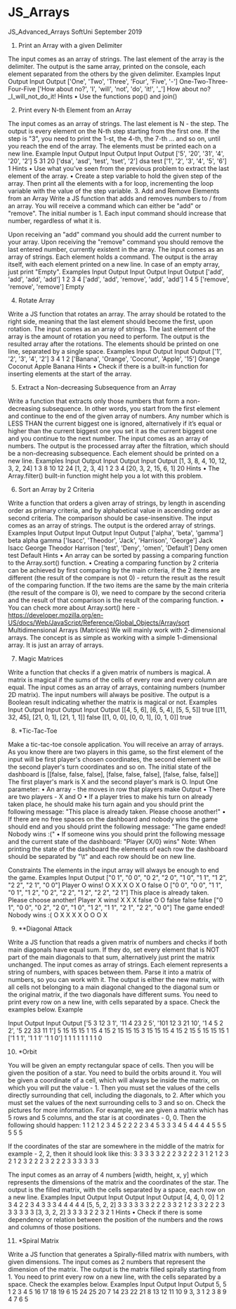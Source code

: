 # JS_Arrays
JS_Advanced_Arrays SoftUni September 2019


1.	Print an Array with a given Delimiter

The input comes as an array of strings. The last element of the array is the delimiter.
The output is the same array, printed on the console, each element separated from the others by the given delimiter.
Examples
Input	Output		Input	Output
['One', 
'Two', 
'Three', 
'Four', 
'Five', 
'-']	One-Two-Three-Four-Five		['How about no?', 
'I',
'will', 
'not', 
'do', 
'it!', 
'_']	How about no?_I_will_not_do_it!
Hints
•	Use the functions pop() and join()

2.	Print every N-th Element from an Array 

The input comes as an array of strings. The last element is N - the step.
The output is every element on the N-th step starting from the first one. If the step is "3", you need to print the 1-st, the 4-th, the 7-th … and so on, until you reach the end of the array. The elements must be printed each on a new line.
Example
Input	Output		Input	Output		Input	Output
['5', 
'20', 
'31', 
'4', 
'20', 
'2']	5
31
20		['dsa',
'asd', 
'test', 
'tset', 
'2']
	dsa
test		['1', 
'2',
'3', 
'4', 
'5', 
'6']	1
Hints
•	Use what you’ve seen from the previous problem to extract the last element of the array.
•	Create a step variable to hold the given step of the array. Then print all the elements with a for loop, incrementing the loop variable with the value of the step variable.
3.	Add and Remove Elements from an Array
Write a JS function that adds and removes numbers to / from an array. You will receive a command which can either be "add" or "remove". 
The initial number is 1. Each input command should increase that number, regardless of what it is.

Upon receiving an "add" command you should add the current number to your array. 
Upon receiving the "remove" command you should remove the last entered number, currently existent in the array.
The input comes as an array of strings. Each element holds a command. 
The output is the array itself, with each element printed on a new line. In case of an empty array, just print "Empty".
Examples
Input	Output		Input	Output		Input	Output
['add', 
'add', 
'add', 
'add']
	1
2
3
4		['add', 
'add', 
'remove', 
'add', 
'add']	1
4
5		['remove', 
'remove', 
'remove']	Empty

4.	Rotate Array

Write a JS function that rotates an array. The array should be rotated to the right side, meaning that the last element should become the first, upon rotation. 
The input comes as an array of strings. The last element of the array is the amount of rotation you need to perform.
The output is the resulted array after the rotations. The elements should be printed on one line, separated by a single space.
Examples
Input	Output		Input	Output
['1', 
'2', 
'3', 
'4', 
'2']	3 4 1 2		['Banana', 
'Orange', 
'Coconut', 
'Apple', 
'15']	Orange Coconut Apple Banana
Hints
•	Check if there is a built-in function for inserting elements at the start of the array.

5.	Extract a Non-decreasing Subsequence from an Array

Write a function that extracts only those numbers that form a non-decreasing subsequence. In other words, you start from the first element and continue to the end of the given array of numbers. Any number which is LESS THAN the current biggest one is ignored, alternatively if it’s equal or higher than the current biggest one you set it as the current biggest one and you continue to the next number. 
The input comes as an array of numbers.
The output is the processed array after the filtration, which should be a non-decreasing subsequence. Each element should be printed on a new line.
Examples
Input	Output		Input	Output		Input	Output
[1, 
3, 
8, 
4, 
10, 
12, 
3, 
2, 
24]	1
3
8
10
12
24		[1, 
2, 
3,
4]	1
2
3
4		[20, 
3, 
2, 
15,
6, 
1]	20
Hints
•	The Array.filter() built-in function might help you a lot with this problem.

6.	Sort an Array by 2 Criteria

Write a function that orders a given array of strings, by length in ascending order as primary criteria, and by alphabetical value in ascending order as second criteria. The comparison should be case-insensitive.
The input comes as an array of strings.
The output is the ordered array of strings.
Examples
Input	Output		Input	Output		Input	Output
['alpha', 
'beta', 
'gamma']	beta
alpha
gamma		['Isacc', 
'Theodor', 
'Jack', 
'Harrison', 
'George']
	Jack
Isacc
George
Theodor
Harrison
		['test', 
'Deny', 
'omen', 
'Default']	Deny
omen
test
Default
Hints
•	An array can be sorted by passing a comparing function to the Array.sort() function.
•	Creating a comparing function by 2 criteria can be achieved by first comparing by the main criteria, if the 2 items are different (the result of the compare is not 0) - return the result as the result of the comparing function. If the two items are the same by the main criteria (the result of the compare is 0), we need to compare by the second criteria and the result of that comparison is the result of the comparing function.
•	You can check more about Array.sort() here - https://developer.mozilla.org/en-US/docs/Web/JavaScript/Reference/Global_Objects/Array/sort 
Multidimensional Arrays (Matrices)
We will mainly work with 2-dimensional arrays. The concept is as simple as working with a simple 1-dimensional array. It is just an array of arrays.

7.	Magic Matrices

Write a function that checks if a given matrix of numbers is magical. A matrix is magical if the sums of the cells of every row and every column are equal. 
The input comes as an array of arrays, containing numbers (number 2D matrix). The input numbers will always be positive.
The output is a Boolean result indicating whether the matrix is magical or not.
Examples
Input	Output		Input	Output		Input	Output
[[4, 5, 6],
 [6, 5, 4],
 [5, 5, 5]]	true		[[11, 32, 45],
 [21, 0, 1],
 [21, 1, 1]]	false
		[[1, 0, 0],
 [0, 0, 1],
 [0, 1, 0]]	true
 
8.	*Tic-Tac-Toe

Make a tic-tac-toe console application.
You will receive an array of arrays. As you know there are two players in this game, so the first element of the input will be first player's chosen coordinates, the second element will be the second player's turn coordinates and so on.
The initial state of the dashboard is
[[false, false, false],
[false, false, false],
[false, false, false]]
The first player's mark is X and the second player's mark is O.
Input
One parameter:
•	An array - the moves in row that players make
Output
•	There are two players - X and O
•	If  a player tries to make his turn on already taken place, he should make his turn again and you should print the following message:
"This place is already taken. Please choose another!"
•	If there are no free spaces on the dashboard and nobody wins the game should end and you should print the following message:
"The game ended! Nobody wins :("
•	If someone wins you should print the following message and  the current state of the dashboard:
"Player {X/0} wins"
Note: When printing the state of the dashboard the elements of each row the dashboard should be separated by "\t" and each row should be on new line.

Constraints
The elements in the input array will always be enough to end the game. 
Examples
Input	Output
["0 1",
 "0 0",
 "0 2", 
 "2 0",
 "1 0",
 "1 1",
 "1 2",
 "2 2",
 "2 1",
 "0 0"]	Player O wins!
O	X	X
X	O	X
O	false	O
["0 0",
 "0 0",
 "1 1",
 "0 1",
 "1 2",
 "0 2",
 "2 2",
 "1 2",
 "2 2",
 "2 1"]	This place is already taken. Please choose another!
Player X wins!
X	X	X
false	O	O
false	false	false
["0 1",
 "0 0",
 "0 2",
 "2 0",
 "1 0",
 "1 2",
 "1 1",
 "2 1",
 "2 2",
 "0 0"]	The game ended! Nobody wins :(
O	X	X
X	X	O
O	O	X

9.	**Diagonal Attack

Write a JS function that reads a given matrix of numbers and checks if both main diagonals have equal sum. If they do, set every element that is NOT part of the main diagonals to that sum, alternatively just print the matrix unchanged.
The input comes as array of strings. Each element represents a string of numbers, with spaces between them. Parse it into a matrix of numbers, so you can work with it.
The output is either the new matrix, with all cells not belonging to a main diagonal changed to the diagonal sum or the original matrix, if the two diagonals have different sums. You need to print every row on a new line, with cells separated by a space. Check the examples below. 
Example


Input	Output		Input	Output
['5 3 12 3 1',
'11 4 23 2 5',
'101 12 3 21 10',
'1 4 5 2 2',
'5 22 33 11 1']	5 15 15 15 1
15 4 15 2 15
15 15 3 15 15
15 4 15 2 15
5 15 15 15 1		['1 1 1',
'1 1 1'
'1 1 0']
	1 1 1
1 1 1
1 1 0

10.	*Orbit

You will be given an empty rectangular space of cells. Then you will be given the position of a star. You need to build the orbits around it.
You will be given a coordinate of a cell, which will always be inside the matrix, on which you will put the value - 1. Then you must set the values of the cells directly surrounding that cell, including the diagonals, to 2. After which you must set the values of the next surrounding cells to 3 and so on. Check the pictures for more information.
For example, we are given a matrix which has 5 rows and 5 columns, and the star is at coordinates - 0, 0. Then the following should happen:
1							1	2						1	2	3	4	5
							2	2						2	2	3	4	5
   														3	3	3	4	5
														4	4	4	4	5
														5	5	5	5	5

   
If the coordinates of the star are somewhere in the middle of the matrix for example - 2, 2, then it should look like this:
														3	3	3	3	3
 								2	2	2				3	2	2	2	3
   		1						2	1	2				3	2	1	2	3
								2	2	2				3	2	2	2	3
														3	3	3	3	3






The input comes as an array of 4 numbers [width, height, x, y] which represents the dimensions of the matrix and the coordinates of the star.
The output is the filled matrix, with the cells separated by a space, each row on a new line.
Examples
Input	Output		Input	Output		Input	Output
[4, 4, 0, 0]	1 2 3 4
2 2 3 4
3 3 3 4
4 4 4 4		[5, 5, 2, 2]
	3 3 3 3 3
3 2 2 2 3
3 2 1 2 3
3 2 2 2 3
3 3 3 3 3 		[3, 3, 2, 2]	3 3 3
3 2 2
3 2 1
Hints
•	Check if there is some dependency or relation between the position of the numbers and the rows and columns of those positions.

11.	*Spiral Matrix

Write a JS function that generates a Spirally-filled matrix with numbers, with given dimensions.
The input comes as 2 numbers that represent the dimension of the matrix. 
The output is the matrix filled spirally starting from 1. You need to print every row on a new line, with the cells separated by a space. Check the examples below. 
Examples
Input	Output		Input	Output
5, 5	1 2 3 4 5
16 17 18 19 6
15 24 25 20 7
14 23 22 21 8
13 12 11 10 9		3, 3	1 2 3
8 9 4
7 6 5

